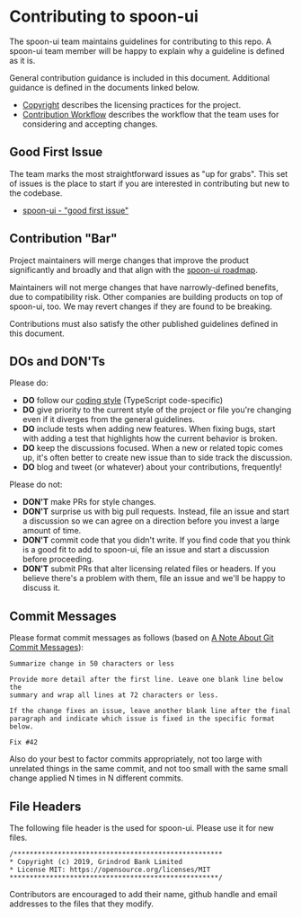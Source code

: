 Contributing to spoon-ui
======================

The spoon-ui team maintains guidelines for contributing to this repo. A spoon-ui team member will be happy to explain why a guideline is defined as it is.

General contribution guidance is included in this document. Additional guidance is defined in the documents linked below.

- [Copyright](copyright.md) describes the licensing practices for the project.
- [Contribution Workflow](contributing-workflow.md) describes the workflow that the team uses for considering and accepting changes.

Good First Issue
------------

The team marks the most straightforward issues as "up for grabs". This set of issues is the place to start if you are interested in contributing but new to the codebase.

- [spoon-ui - "good first issue"](https://github.com/GrindrodBank/spoon-ui/labels/good%20first%20issue)

Contribution "Bar"
------------------

Project maintainers will merge changes that improve the product significantly and broadly and that align with the [spoon-ui roadmap](roadmap.md). 

Maintainers will not merge changes that have narrowly-defined benefits, due to compatibility risk. Other companies are building products on top of spoon-ui, too. We may revert changes if they are found to be breaking.

Contributions must also satisfy the other published guidelines defined in this document.

DOs and DON'Ts
--------------

Please do:

* **DO** follow our [coding style](coding-style.md) (TypeScript code-specific)
* **DO** give priority to the current style of the project or file you're changing even if it diverges from the general guidelines.
* **DO** include tests when adding new features. When fixing bugs, start with adding a test that highlights how the current behavior is broken.
* **DO** keep the discussions focused. When a new or related topic comes up, it's often better to create new issue than to side track the discussion.
* **DO** blog and tweet (or whatever) about your contributions, frequently!

Please do not:
* **DON'T** make PRs for style changes. 
* **DON'T** surprise us with big pull requests. Instead, file an issue and start a discussion so we can agree on a direction before you invest a large amount of time.
* **DON'T** commit code that you didn't write. If you find code that you think is a good fit to add to spoon-ui, file an issue and start a discussion before proceeding.
* **DON'T** submit PRs that alter licensing related files or headers. If you believe there's a problem with them, file an issue and we'll be happy to discuss it.

Commit Messages
---------------

Please format commit messages as follows (based on [A Note About Git Commit Messages](http://tbaggery.com/2008/04/19/a-note-about-git-commit-messages.html)):

```
Summarize change in 50 characters or less

Provide more detail after the first line. Leave one blank line below the
summary and wrap all lines at 72 characters or less.

If the change fixes an issue, leave another blank line after the final
paragraph and indicate which issue is fixed in the specific format
below.

Fix #42
```

Also do your best to factor commits appropriately, not too large with unrelated things in the same commit, and not too small with the same small change applied N times in N different commits.

File Headers
------------

The following file header is the used for spoon-ui. Please use it for new files.

```
/****************************************************
* Copyright (c) 2019, Grindrod Bank Limited
* License MIT: https://opensource.org/licenses/MIT
****************************************************/
```

Contributors are encouraged to add their name, github handle and email addresses to the files that they modify.
